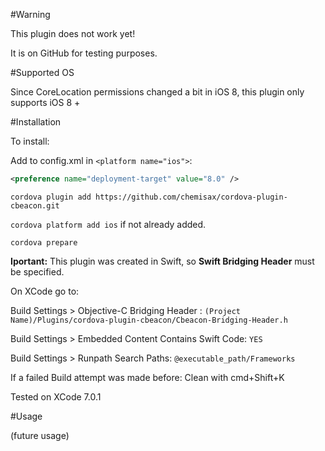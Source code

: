#Warning

This plugin does not work yet!

It is on GitHub for testing purposes.

#Supported OS

Since CoreLocation permissions changed a bit in iOS 8, this plugin only supports iOS 8 +

#Installation

To install:

Add to config.xml in ```<platform name="ios">```:

```XML
<preference name="deployment-target" value="8.0" />
```

```cordova plugin add https://github.com/chemisax/cordova-plugin-cbeacon.git```

```cordova platform add ios``` if not already added.

```cordova prepare```


__Iportant:__ This plugin was created in Swift, so __Swift Bridging Header__ must be specified. 

On XCode go to:

Build Settings > Objective-C Bridging Header : ```(Project Name)/Plugins/cordova-plugin-cbeacon/Cbeacon-Bridging-Header.h```

Build Settings > Embedded Content Contains Swift Code: ```YES```

Build Settings > Runpath Search Paths: ```@executable_path/Frameworks```

If a failed Build attempt was made before: Clean with cmd+Shift+K

Tested on XCode 7.0.1

#Usage

(future usage)


